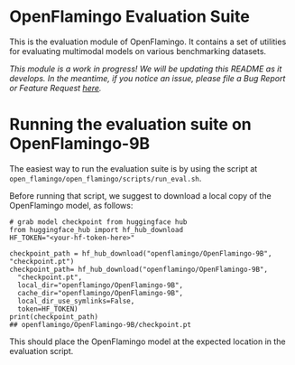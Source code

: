 # OpenFlamingo Evaluation Suite

This is the evaluation module of OpenFlamingo. It contains a set of utilities for evaluating multimodal models on various benchmarking datasets.

*This module is a work in progress! We will be updating this README as it develops. In the meantime, if you notice an issue, please file a Bug Report or Feature Request [here](https://github.com/mlfoundations/open_flamingo/issues/new/choose).*

# Running the evaluation suite on OpenFlamingo-9B

The easiest way to run the evaluation suite is by using the script at `open_flamingo/open_flamingo/scripts/run_eval.sh`.

Before running that script, we suggest to download a local copy of the OpenFlamingo model, as follows:

```
# grab model checkpoint from huggingface hub
from huggingface_hub import hf_hub_download
HF_TOKEN="<your-hf-token-here>"

checkpoint_path = hf_hub_download("openflamingo/OpenFlamingo-9B", "checkpoint.pt")
checkpoint_path= hf_hub_download("openflamingo/OpenFlamingo-9B", 
  "checkpoint.pt", 
  local_dir="openflamingo/OpenFlamingo-9B", 
  cache_dir="openflamingo/OpenFlamingo-9B", 
  local_dir_use_symlinks=False,
  token=HF_TOKEN)
print(checkpoint_path)
## openflamingo/OpenFlamingo-9B/checkpoint.pt
```

This should place the OpenFlamingo model at the expected location in the evaluation script.
